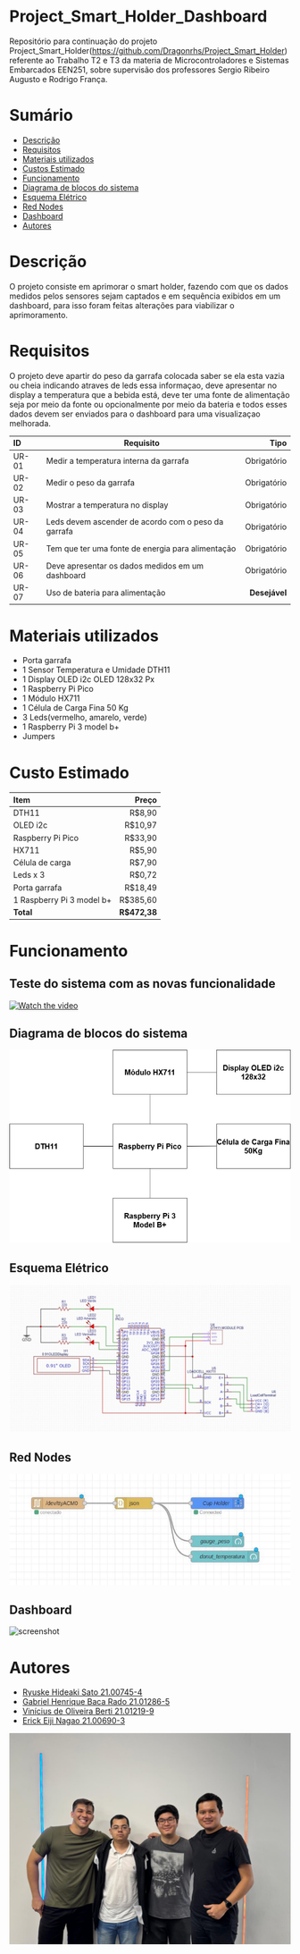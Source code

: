 # Project_Smart_Holder_Dashboard

Repositório para continuação do projeto Project_Smart_Holder(https://github.com/Dragonrhs/Project_Smart_Holder) referente ao Trabalho T2 e T3 da materia de Microcontroladores e Sistemas Embarcados EEN251, sobre supervisão dos professores Sergio Ribeiro Augusto e Rodrigo França.

# Sumário

- [Descrição](#Descrição)
- [Requisitos](#Requisitos)
- [Materiais utilizados](#Materiais-utilizados)
- [Custos Estimado](#Custos-Estimado)
- [Funcionamento](#Funcionamento)
- [Diagrama de blocos do sistema](#Diagrama-de-blocos-do-sistema)
- [Esquema Elétrico](#Esquema-Elétrico)
- [Red Nodes](#Red-Nodes)
- [Dashboard](#Dashboard)
- [Autores](#Autores)

# Descrição 

O projeto consiste em aprimorar o smart holder, fazendo com que os dados medidos pelos sensores sejam captados e em sequência exibidos em um dashboard, para isso foram feitas alterações para viabilizar o aprimoramento.

# Requisitos 

O projeto deve apartir do peso da garrafa colocada saber se ela esta vazia ou cheia indicando atraves de leds essa informaçao, deve apresentar no display a temperatura que a bebida está, deve ter uma fonte de alimentação seja por meio da fonte ou opcionalmente por meio da bateria e todos esses dados devem ser enviados para o dashboard para uma visualizaçao melhorada.


| ID    |                        Requisito                    |     Tipo     |
| :-----|-----------------------------------------------------|-------------:|
| UR-01 | Medir a temperatura interna da garrafa              | Obrigatório  |
| UR-02 | Medir o peso da garrafa                             | Obrigatório  |
| UR-03 | Mostrar a temperatura no display                    | Obrigatório  |
| UR-04 | Leds devem ascender de acordo com o peso da garrafa | Obrigatório  |
| UR-05 | Tem que ter uma fonte de energia para alimentação   | Obrigatório  |
| UR-06 | Deve apresentar os dados medidos em um dashboard    | Obrigatório  |
| UR-07 | Uso de bateria para alimentação                     |**Desejável** |


# Materiais utilizados

- Porta garrafa
- 1 Sensor Temperatura e Umidade DTH11 
- 1 Display OLED i2c OLED 128x32 Px 
- 1 Raspberry Pi Pico
- 1 Módulo HX711
- 1 Célula de Carga Fina 50 Kg
- 3 Leds(vermelho, amarelo, verde)
- 1 Raspberry Pi 3 model b+
- Jumpers

# Custo Estimado 

| Item                      |   Preço    | 
| :-------------------------|-----------:|
| DTH11                     | R$8,90     |
| OLED i2c                  | R$10,97    |
| Raspberry Pi Pico         | R$33,90    |
| HX711                     | R$5,90     |
| Célula de carga           | R$7,90     |
| Leds x 3                  | R$0,72     |
| Porta garrafa             | R$18,49    |
| 1 Raspberry Pi 3 model b+ | R$385,60   |
| **Total**                 |**R$472,38**|

# Funcionamento

## Teste do sistema com as novas funcionalidade

[![Watch the video](https://www.alura.com.br/artigos/assets/tipos-de-testes-principais-por-que-utiliza-los/tipos-de-testes-principais-por-que-utiliza-los.jpg)](https://www.youtube.com/watch?v=bH4ARBMKPck)


## Diagrama de blocos do sistema

![screenshot](imagens/diagrama.png)

## Esquema Elétrico

![screenshot](imagens/Esquema_Eletrico.jpeg)

## Red Nodes

![screenshot](imagens/Red.jpeg)

## Dashboard

![screenshot](imagens/Dashboard.png)

# Autores
- [Ryuske Hideaki Sato 21.00745-4](https://github.com/Dragonrhs)
- [Gabriel Henrique Baca Rado 21.01286-5](https://github.com/Gabriel-HBR)
- [Vinícius de Oliveira Berti 21.01219-9](https://github.com/ViniciusBerti)
- [Erick Eiji Nagao 21.00690-3](https://github.com/ErickNagao)


![screenshot](imagens/equipe.jpeg)